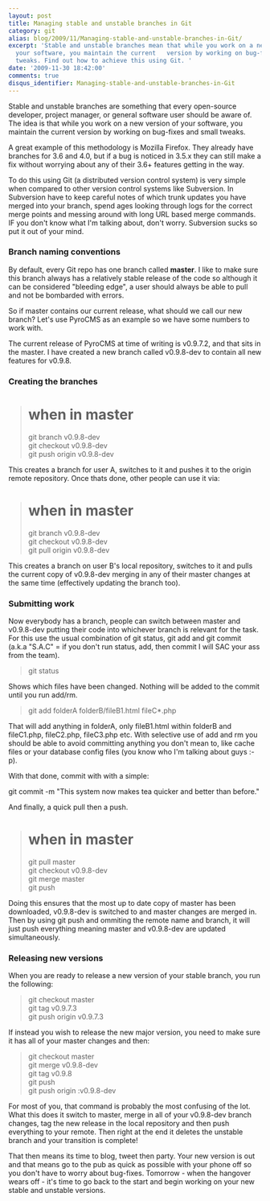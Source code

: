 ```yaml
---
layout: post
title: Managing stable and unstable branches in Git
category: git
alias: blog/2009/11/Managing-stable-and-unstable-branches-in-Git/
excerpt: 'Stable and unstable branches mean that while you work on a new version of
  your software, you maintain the current   version by working on bug-fixes and small
  tweaks. Find out how to achieve this using Git. '
date: '2009-11-30 18:42:00'
comments: true
disqus_identifier: Managing-stable-and-unstable-branches-in-Git
---
```


Stable and unstable branches are something that every open-source developer, project manager, or general software user should be aware of. The idea is that while you work on a new version of your software, you maintain the current version by working on bug-fixes and small tweaks.

A great example of this methodology is Mozilla Firefox. They already have branches for 3.6 and 4.0, but if a bug is noticed in 3.5.x they can still make a fix without worrying about any of their 3.6+ features getting in the way.

To do this using Git (a distributed version control system) is very simple when compared to other version control systems like Subversion. In Subversion have to keep careful notes of which trunk updates you have merged into your branch, spend ages looking through logs for the correct merge points and messing around with long URL based merge commands. IF you don't know what I'm talking about, don't worry. Subversion sucks so put it out of your mind.

### Branch naming conventions

By default, every Git repo has one branch called **master**. I like to make sure this branch always has a relatively stable release of the code so although it can be considered "bleeding edge", a user should always be able to pull and not be bombarded with errors.

So if master contains our current release, what should we call our new branch? Let's use PyroCMS as an example so we have some numbers to work with.

The current release of PyroCMS at time of writing is v0.9.7.2, and that sits in the master. I have created a new branch called v0.9.8-dev to contain all new features for v0.9.8.

### Creating the branches
> # when in master  
> git branch v0.9.8-dev  
> git checkout v0.9.8-dev  
> git push origin v0.9.8-dev

This creates a branch for user A, switches to it and pushes it to the origin remote repository. Once thats done, other people can use it via:

> # when in master  
> git branch v0.9.8-dev  
> git checkout v0.9.8-dev  
> git pull origin v0.9.8-dev

This creates a branch on user B's local repository, switches to it and pulls the current copy of v0.9.8-dev merging in any of their master changes at the same time (effectively updating the branch too).

### Submitting work

Now everybody has a branch, people can switch between master and v0.9.8-dev putting their code into whichever branch is relevant for the task. For this use the usual combination of git status, git add and git commit (a.k.a "S.A.C" = if you don't run status, add, then commit I will SAC your ass from the team).

> git status

Shows which files have been changed. Nothing will be added to the commit until you run add/rm.

> git add folderA folderB/fileB1.html fileC\*.php

That will add anything in folderA, only fileB1.html within folderB and fileC1.php, fileC2.php, fileC3.php etc. With selective use of add and rm you should be able to avoid committing anything you don't mean to, like cache files or your database config files (you know who I'm talking about guys :-p).

With that done, commit with with a simple:

git commit -m "This system now makes tea quicker and better than before."

And finally, a quick pull then a push.

> # when in master  
> git pull master  
> git checkout v0.9.8-dev  
> git merge master  
> git push

Doing this ensures that the most up to date copy of master has been downloaded, v0.9.8-dev is switched to and master changes are merged in. Then by using git push and ommiting the remote name and branch, it will just push everything meaning master and v0.9.8-dev are updated simultaneously.

### Releasing new versions

When you are ready to release a new version of your stable branch, you run the following:

> git checkout master  
> git tag v0.9.7.3  
> git push origin v0.9.7.3

If instead you wish to release the new major version, you need to make sure it has all of your master changes and then:

> git checkout master  
> git merge v0.9.8-dev  
> git tag v0.9.8  
> git push  
> git push origin :v0.9.8-dev

For most of you, that command is probably the most confusing of the lot. What this does it switch to master, merge in all of your v0.9.8-dev branch changes, tag the new release in the local repository and then push everything to your remote. Then right at the end it deletes the unstable branch and your transition is complete!

That then means its time to blog, tweet then party. Your new version is out and that means go to the pub as quick as possible with your phone off so you don't have to worry about bug-fixes. Tomorrow - when the hangover wears off - it's time to go back to the start and begin working on your new stable and unstable versions.
